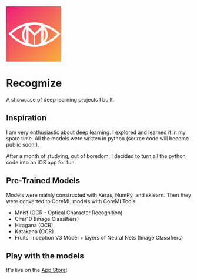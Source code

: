 [<img src="https://github.com/melodyfs/Recogmize/blob/master/Mnist/Assets.xcassets/AppIcon.appiconset/iTunesArtwork%402x.png" width="150" height="150" />](http://bit.ly/recogmize)

# Recogmize
A showcase of deep learning projects I built.

## Inspiration
I am very enthusiastic about deep learning. I explored and learned it in my spare time. All the models were written in python (source code will become public soon!). <br/>

After a month of studying, out of boredom, I decided to turn all the python code into an iOS app for fun.

## Pre-Trained Models
Models were mainly constructed with Keras, NumPy, and sklearn. Then they were converted to CoreML models with CoreMl Tools.
- Mnist (OCR - Optical Character Recognition)
- Cifar10 (Image Classifiers)
- Hiragana (OCR)
- Katakana (OCR)
- Fruits: Inception V3 Model + layers of Neural Nets (Image Classifiers)

## Play with the models
It's live on the [App Store](http://bit.ly/recogmize)!

